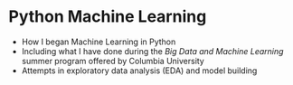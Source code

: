 # Python Machine Learning
- How I began Machine Learning in Python
- Including what I have done during the *Big Data and Machine Learning* summer program offered by Columbia University
- Attempts in exploratory data analysis (EDA) and model building
